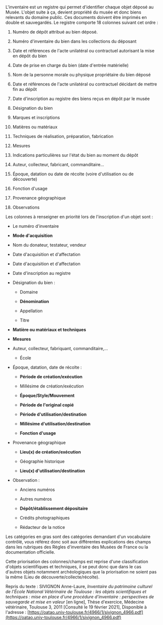 L'inventaire est un registre qui permet d'identifier chaque objet déposé au Musée. L'objet suite à ça, devient propriété du musée et donc biens relevants du domaine public. Ces documents doivent être imprimés en double et sauvegardés. Le registre comporte 18 colonnes suivant cet ordre :

1. Numéro de dépôt attribué au bien déposé.

2. Numéro d'inventaire du bien dans les collections du déposant

3. Date et références de l'acte unilatéral ou contractuel autorisant la mise en dépôt du bien
   
4. Date de prise en charge du bien (date d'entrée matérielle)

5. Nom de la personne morale ou physique propriétaire du bien déposé

6. Date et références de l'acte unilatéral ou contractuel décidant de mettre fin au dépôt
   
7. Date d'inscription au registre des biens reçus en dépôt par le musée

8. Désignation du bien

9. Marques et inscriptions

10. Matières ou matériaux

11. Techniques de réalisation, préparation, fabrication

12. Mesures

13. Indications particulières sur l'état du bien au moment du dépôt

14. Auteur, collecteur, fabricant, commanditaire...

15. Époque, datation ou date de récolte (voire d'utilisation ou de découverte)
    
16. Fonction d'usage

17. Provenance géographique

18. Observations

Les colonnes à renseigner en priorité lors de l'inscription d'un objet sont :

-   Le numéro d'inventaire

-   **Mode d'acquisition**

-   Nom du donateur, testateur, vendeur

-   Date d'acquisition et d'affectation

-   Date d'acquisition et d'affectation

-   Date d'inscription au registre

-   Désignation du bien :

    -   Domaine

    -   **Dénomination**

    -   Appellation

    -   Titre

-   **Matière ou matériaux et techniques**

-   **Mesures**

-   Auteur, collecteur, fabriquant, commanditaire,... 

    -   École

-   Époque, datation, date de récolte :

    -   **Période de création/exécution**

    -   Millésime de création/exécution

    -   **Époque/Style/Mouvement**

    -   **Période de l'original copié**

    -   **Période d'utilisation/destination**

    -   **Millésime d'utilisation/destination**

    -   **Fonction d'usage**

-   Provenance géographique

    -   **Lieu(x) de création/exécution**

    -   Géographie historique

    -   **Lieu(x) d'utilisation/destination**

-   Observation :

    -   Anciens numéros

    -   Autres numéros

    -   **Dépôt/établissement dépositaire**

    -   Crédits photographiques

    -   Rédacteur de la notice

Les catégories en gras sont des catégories demandant d'un vocabulaire contrôlé, vous référez donc soit aux différentes explications des champs dans les rubriques des Règles d'inventaire des Musées de France ou la documentation officielle.

Cette priorisation des colonnes/champs est reprise d'une classification d'objets scientifiques et techniques, il se peut donc que dans le cas d'autres objets notamment archéologiques que la priorisation ne soient pas la même (Lieu de découverte/collecte/récolte).

Repris du texte : SIVIGNON Anne-Laure, *Inventaire du patrimoine culturel de l'École National Vétérinaire de Toulouse : les objets
scientifiques et techniques : mise en place d'une procédure d'inventaire : perspectives de sauvegarde et mise en valeur* \[en ligne\], Thèse d'exercice, Médecine vétérinaire, Toulouse 3, 2011 \[Consulté le 19 février 2021\], Disponible à l'adresse : [https://oatao.univ-toulouse.fr/4966/1/sivignon_4966.pdf](https://oatao.univ-toulouse.fr/4966/1/sivignon_4966.pdf)